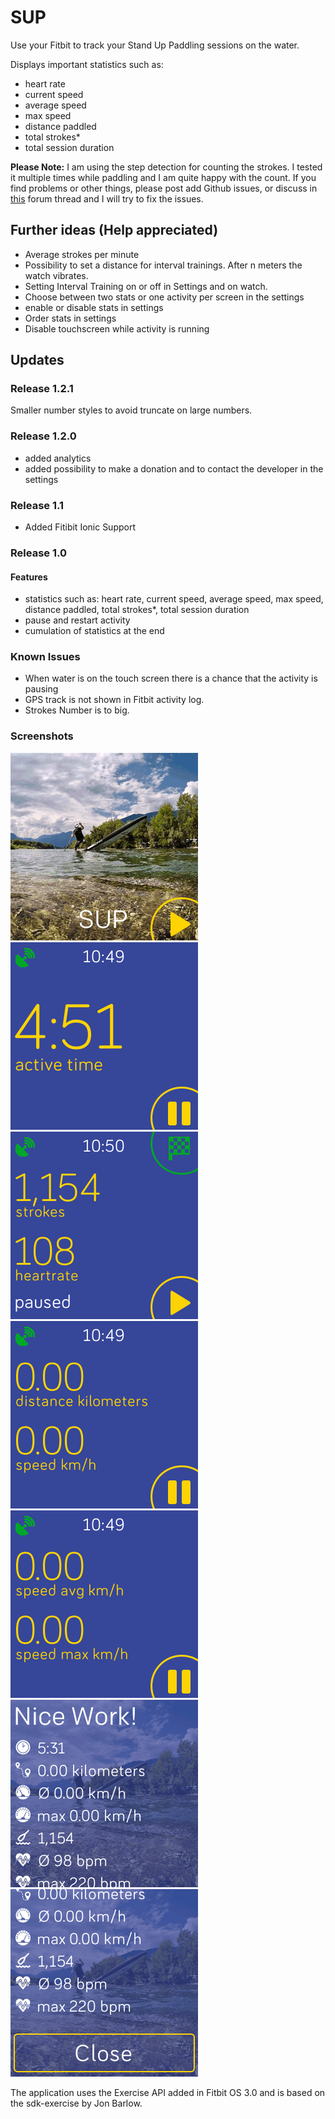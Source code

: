 # SUP

Use your Fitbit to track your Stand Up Paddling sessions on the water.

Displays important statistics such as:
- heart rate
- current speed
- average speed
- max speed
- distance paddled
- total strokes*
- total session duration

**Please Note:**
I am using the step detection for counting the strokes. I tested it multiple times while paddling and I am quite happy with the count.
If you find problems or other things, please post add Github issues, or discuss in [this](https://community.fitbit.com/t5/Fitbit-App-Gallery/SUP-Support/m-p/3169975#M7201) forum thread and I will try to fix the issues.

## Further ideas (Help appreciated)
- Average strokes per minute
- Possibility to set a distance for interval trainings. After n meters the watch vibrates.
- Setting Interval Training on or off in Settings and on watch.
- Choose between two stats or one activity per screen in the settings
- enable or disable stats in settings
- Order stats in settings
- Disable touchscreen while activity is running

## Updates
### Release 1.2.1
Smaller number styles to avoid truncate on large numbers.

### Release 1.2.0
- added analytics
- added possibility to make a donation and to contact the developer in the settings

### Release 1.1
- Added Fitibit Ionic Support

### Release 1.0
#### Features
- statistics such as: heart rate, current speed, average speed, max speed, distance paddled, total strokes*, total session duration
- pause and restart activity
- cumulation of statistics at the end

### Known Issues
- When water is on the touch screen there is a chance that the activity is pausing
- GPS track is not shown in Fitbit activity log.
- Strokes Number is to big.

### Screenshots
![screenshot](/screenshots/versa-1.png)
![screenshot](/screenshots/versa-2.png)
![screenshot](/screenshots/versa-3.png)
![screenshot](/screenshots/versa-4.png)
![screenshot](/screenshots/versa-5.png)
![screenshot](/screenshots/versa-6.png)
![screenshot](/screenshots/versa-7.png)

The application uses the Exercise API added in Fitbit OS 3.0 and is based on the sdk-exercise by Jon Barlow.
